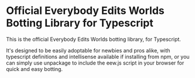 # Official Everybody Edits Worlds Botting Library for Typescript
This is the official Everybody Edits Worlds botting library, for Typescript.

It's designed to be easily adoptable for newbies and pros alike, with typescript definitions and intellisense available if installing from npm, or you can simply use unpackage to include the eew.js script in your browser for quick and easy botting.